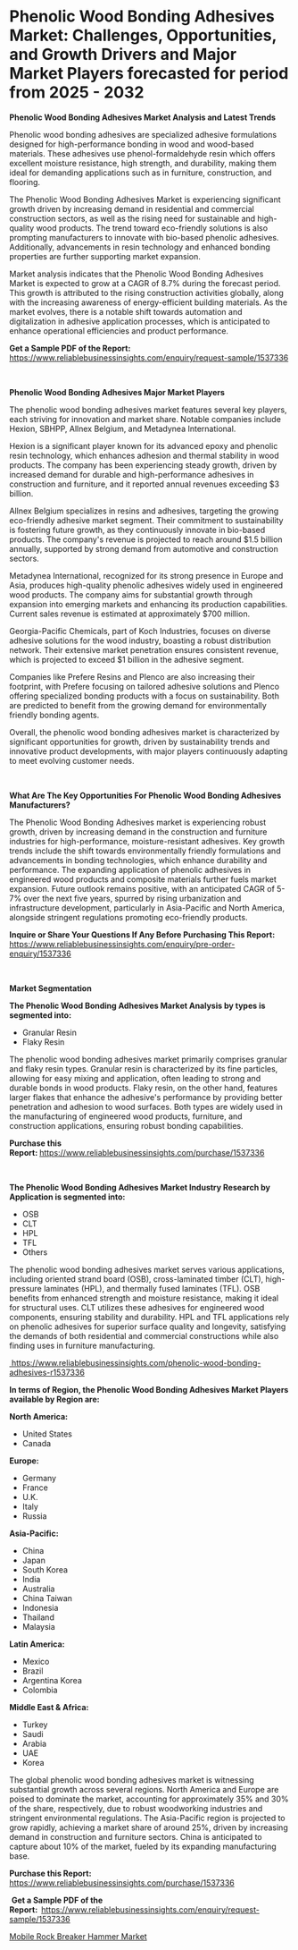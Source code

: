 <p><h1>Phenolic Wood Bonding Adhesives Market: Challenges, Opportunities, and Growth Drivers and Major Market Players forecasted for period from 2025 - 2032</h1></p><p><strong>Phenolic Wood Bonding Adhesives Market Analysis and Latest Trends</strong></p>
<p><p>Phenolic wood bonding adhesives are specialized adhesive formulations designed for high-performance bonding in wood and wood-based materials. These adhesives use phenol-formaldehyde resin which offers excellent moisture resistance, high strength, and durability, making them ideal for demanding applications such as in furniture, construction, and flooring. </p><p>The Phenolic Wood Bonding Adhesives Market is experiencing significant growth driven by increasing demand in residential and commercial construction sectors, as well as the rising need for sustainable and high-quality wood products. The trend toward eco-friendly solutions is also prompting manufacturers to innovate with bio-based phenolic adhesives. Additionally, advancements in resin technology and enhanced bonding properties are further supporting market expansion.</p><p>Market analysis indicates that the Phenolic Wood Bonding Adhesives Market is expected to grow at a CAGR of 8.7% during the forecast period. This growth is attributed to the rising construction activities globally, along with the increasing awareness of energy-efficient building materials. As the market evolves, there is a notable shift towards automation and digitalization in adhesive application processes, which is anticipated to enhance operational efficiencies and product performance.</p></p>
<p><strong>Get a Sample PDF of the Report:&nbsp;</strong> <a href="https://www.reliablebusinessinsights.com/enquiry/request-sample/1537336?utm_campaign=2738&utm_medium=2&utm_source=Github&utm_content=ia&utm_term=24032025&utm_id=phenolic-wood-bonding-adhesives">https://www.reliablebusinessinsights.com/enquiry/request-sample/1537336</a></p>
<p>&nbsp;</p>
<p><strong>Phenolic Wood Bonding Adhesives Major Market Players</strong></p>
<p><p>The phenolic wood bonding adhesives market features several key players, each striving for innovation and market share. Notable companies include Hexion, SBHPP, Allnex Belgium, and Metadynea International. </p><p>Hexion is a significant player known for its advanced epoxy and phenolic resin technology, which enhances adhesion and thermal stability in wood products. The company has been experiencing steady growth, driven by increased demand for durable and high-performance adhesives in construction and furniture, and it reported annual revenues exceeding $3 billion.</p><p>Allnex Belgium specializes in resins and adhesives, targeting the growing eco-friendly adhesive market segment. Their commitment to sustainability is fostering future growth, as they continuously innovate in bio-based products. The company's revenue is projected to reach around $1.5 billion annually, supported by strong demand from automotive and construction sectors.</p><p>Metadynea International, recognized for its strong presence in Europe and Asia, produces high-quality phenolic adhesives widely used in engineered wood products. The company aims for substantial growth through expansion into emerging markets and enhancing its production capabilities. Current sales revenue is estimated at approximately $700 million.</p><p>Georgia-Pacific Chemicals, part of Koch Industries, focuses on diverse adhesive solutions for the wood industry, boasting a robust distribution network. Their extensive market penetration ensures consistent revenue, which is projected to exceed $1 billion in the adhesive segment.</p><p>Companies like Prefere Resins and Plenco are also increasing their footprint, with Prefere focusing on tailored adhesive solutions and Plenco offering specialized bonding products with a focus on sustainability. Both are predicted to benefit from the growing demand for environmentally friendly bonding agents.</p><p>Overall, the phenolic wood bonding adhesives market is characterized by significant opportunities for growth, driven by sustainability trends and innovative product developments, with major players continuously adapting to meet evolving customer needs.</p></p>
<p>&nbsp;</p>
<p><strong>What Are The Key Opportunities For Phenolic Wood Bonding Adhesives Manufacturers?</strong></p>
<p><p>The Phenolic Wood Bonding Adhesives market is experiencing robust growth, driven by increasing demand in the construction and furniture industries for high-performance, moisture-resistant adhesives. Key growth trends include the shift towards environmentally friendly formulations and advancements in bonding technologies, which enhance durability and performance. The expanding application of phenolic adhesives in engineered wood products and composite materials further fuels market expansion. Future outlook remains positive, with an anticipated CAGR of 5-7% over the next five years, spurred by rising urbanization and infrastructure development, particularly in Asia-Pacific and North America, alongside stringent regulations promoting eco-friendly products.</p></p>
<p><strong>Inquire or Share Your Questions If Any Before Purchasing This Report:</strong> <a href="https://www.reliablebusinessinsights.com/enquiry/pre-order-enquiry/1537336?utm_campaign=2738&utm_medium=2&utm_source=Github&utm_content=ia&utm_term=24032025&utm_id=phenolic-wood-bonding-adhesives">https://www.reliablebusinessinsights.com/enquiry/pre-order-enquiry/1537336</a></p>
<p>&nbsp;</p>
<p><strong>Market Segmentation</strong></p>
<p><strong>The Phenolic Wood Bonding Adhesives Market Analysis by types is segmented into:</strong></p>
<p><ul><li>Granular Resin</li><li>Flaky Resin</li></ul></p>
<p><p>The phenolic wood bonding adhesives market primarily comprises granular and flaky resin types. Granular resin is characterized by its fine particles, allowing for easy mixing and application, often leading to strong and durable bonds in wood products. Flaky resin, on the other hand, features larger flakes that enhance the adhesive's performance by providing better penetration and adhesion to wood surfaces. Both types are widely used in the manufacturing of engineered wood products, furniture, and construction applications, ensuring robust bonding capabilities.</p></p>
<p><strong>Purchase this Report:&nbsp;</strong><a href="https://www.reliablebusinessinsights.com/purchase/1537336?utm_campaign=2738&utm_medium=2&utm_source=Github&utm_content=ia&utm_term=24032025&utm_id=phenolic-wood-bonding-adhesives">https://www.reliablebusinessinsights.com/purchase/1537336</a></p>
<p>&nbsp;</p>
<p><strong>The Phenolic Wood Bonding Adhesives Market Industry Research by Application is segmented into:</strong></p>
<p><ul><li>OSB</li><li>CLT</li><li>HPL</li><li>TFL</li><li>Others</li></ul></p>
<p><p>The phenolic wood bonding adhesives market serves various applications, including oriented strand board (OSB), cross-laminated timber (CLT), high-pressure laminates (HPL), and thermally fused laminates (TFL). OSB benefits from enhanced strength and moisture resistance, making it ideal for structural uses. CLT utilizes these adhesives for engineered wood components, ensuring stability and durability. HPL and TFL applications rely on phenolic adhesives for superior surface quality and longevity, satisfying the demands of both residential and commercial constructions while also finding uses in furniture manufacturing.</p></p>
<p><a href="https://www.reliablebusinessinsights.com/phenolic-wood-bonding-adhesives-r1537336?utm_campaign=2738&utm_medium=2&utm_source=Github&utm_content=ia&utm_term=24032025&utm_id=phenolic-wood-bonding-adhesives">&nbsp;https://www.reliablebusinessinsights.com/phenolic-wood-bonding-adhesives-r1537336</a></p>
<p><strong>In terms of Region, the Phenolic Wood Bonding Adhesives Market Players available by Region are:</strong></p>
<p>
    <p> <strong> North America: </strong>
        <ul>
            <li>United States</li>
            <li>Canada</li>
        </ul>
        </p> 
    <p> <strong> Europe: </strong>
        <ul>
            <li>Germany</li>
            <li>France</li>
            <li>U.K.</li>
            <li>Italy</li>
            <li>Russia</li>
        </ul>
        </p> 
    <p> <strong> Asia-Pacific: </strong>
        <ul>
            <li>China</li>
            <li>Japan</li>
            <li>South Korea</li>
            <li>India</li>
            <li>Australia</li>
            <li>China Taiwan</li>
            <li>Indonesia</li>
            <li>Thailand</li>
            <li>Malaysia</li>
        </ul>
        </p> 
    <p> <strong> Latin America: </strong>
        <ul>
            <li>Mexico</li>
            <li>Brazil</li>
            <li>Argentina Korea</li>
            <li>Colombia</li>
        </ul>
        </p> 
    <p> <strong> Middle East & Africa: </strong>
        <ul>
            <li>Turkey</li>
            <li>Saudi</li>
            <li>Arabia</li>
            <li>UAE</li>
            <li>Korea</li>
        </ul>
    </p>
    </p>
<p><p>The global phenolic wood bonding adhesives market is witnessing substantial growth across several regions. North America and Europe are poised to dominate the market, accounting for approximately 35% and 30% of the share, respectively, due to robust woodworking industries and stringent environmental regulations. The Asia-Pacific region is projected to grow rapidly, achieving a market share of around 25%, driven by increasing demand in construction and furniture sectors. China is anticipated to capture about 10% of the market, fueled by its expanding manufacturing base.</p></p>
<p><strong>Purchase this Report: </strong><a href="https://www.reliablebusinessinsights.com/purchase/1537336?utm_campaign=2738&utm_medium=2&utm_source=Github&utm_content=ia&utm_term=24032025&utm_id=phenolic-wood-bonding-adhesives">https://www.reliablebusinessinsights.com/purchase/1537336</a></p>
<p>&nbsp;<strong>Get a Sample PDF of the Report:&nbsp;&nbsp;</strong><a href="https://www.reliablebusinessinsights.com/enquiry/request-sample/1537336?utm_campaign=2738&utm_medium=2&utm_source=Github&utm_content=ia&utm_term=24032025&utm_id=phenolic-wood-bonding-adhesives">https://www.reliablebusinessinsights.com/enquiry/request-sample/1537336</a></p>
<p><strong></strong></p>
<p><p><a href="https://github.com/saaindosya/Market-Research-Report-List-1/blob/main/mobile-rock-breaker-hammer-market.md?utm_campaign=2738&utm_medium=2&utm_source=Github&utm_content=ia&utm_term=24032025&utm_id=phenolic-wood-bonding-adhesives">Mobile Rock Breaker Hammer Market</a></p></p>